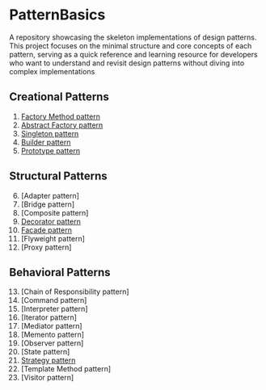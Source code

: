 # PatternBasics
A repository showcasing the skeleton implementations of design patterns. This project focuses on the minimal structure and core concepts of each pattern, serving as a quick reference and learning resource for developers who want to understand and revisit design patterns without diving into complex implementations
## Creational Patterns
1. [Factory Method pattern](https://github.com/RomanSkochko/PatternBasics/blob/main/src/main/java/org/example/PatternBasics/factory_method/processor/PaymentProcessor.java)
2. [Abstract Factory pattern](https://github.com/RomanSkochko/PatternBasics/blob/main/src/main/java/org/example/PatternBasics/abstractfactory/Example.java)
3. [Singleton pattern](https://github.com/RomanSkochko/PatternBasics/blob/main/src/main/java/org/example/PatternBasics/singleton/CacheManager.java)
4. [Builder pattern](https://github.com/RomanSkochko/PatternBasics/blob/main/src/main/java/org/example/PatternBasics/builder/Example.java)
5. [Prototype pattern](https://github.com/RomanSkochko/PatternBasics/blob/main/src/main/java/org/example/patternbasics/creational/prototype/Example.java)

## Structural Patterns
6. [Adapter pattern]
7. [Bridge pattern]
8. [Composite pattern]
9. [Decorator pattern](https://github.com/RomanSkochko/PatternBasics/tree/main/src/main/java/org/example/patternbasics/structural/decorator/decoratorservice)
10. [Facade pattern](https://github.com/RomanSkochko/PatternBasics/blob/main/src/main/java/org/example/patternbasics/structural/facade/facade/UserRegistrationFacade.java)
11. [Flyweight pattern]
12. [Proxy pattern]

## Behavioral Patterns
13. [Chain of Responsibility pattern]
14. [Command pattern]
15. [Interpreter pattern]
16. [Iterator pattern]
17. [Mediator pattern]
18. [Memento pattern]
19. [Observer pattern]
20. [State pattern]
21. [Strategy pattern](https://github.com/RomanSkochko/PatternBasics/blob/main/src/main/java/org/example/patternbasics/behavioral/strategy/calculationstrategy/FareCalculationStrategy.java)
22. [Template Method pattern]
23. [Visitor pattern]